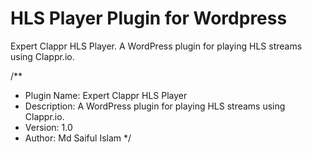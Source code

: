 # HLS Player Plugin for Wordpress
Expert Clappr HLS Player. A WordPress plugin for playing HLS streams using Clappr.io.

/**
 * Plugin Name: Expert Clappr HLS Player
 * Description: A WordPress plugin for playing HLS streams using Clappr.io.
 * Version: 1.0
 * Author: Md Saiful Islam
 */
